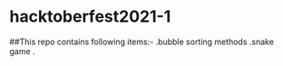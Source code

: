 # hacktoberfest2021-1
##This repo contains following items:-
   .bubble sorting methods
   .snake game
   .
